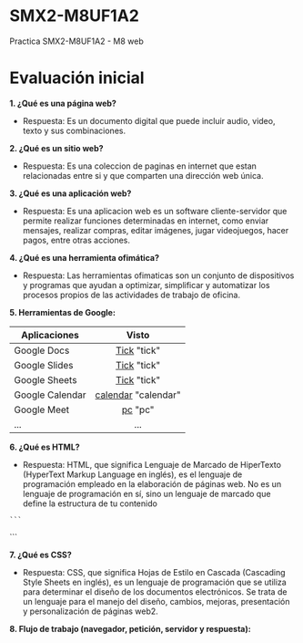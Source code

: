 # SMX2-M8UF1A2
Practica SMX2-M8UF1A2 - M8 web
# Evaluación inicial

**1. ¿Qué es una página web?**

   - Respuesta: Es un documento digital que puede incluir audio, video, texto y sus combinaciones.

**2. ¿Qué es un sitio web?**

   - Respuesta: Es una coleccion de paginas en internet que estan relacionadas entre si y que comparten una dirección web única.

**3. ¿Qué es una aplicación web?**

   - Respuesta: Es una aplicacion web es un software cliente-servidor que permite realizar funciones determinadas en internet, como enviar mensajes, realizar compras, editar imágenes, jugar videojuegos, hacer pagos, entre otras acciones.

**4. ¿Qué es una herramienta ofimática?**

   - Respuesta: Las herramientas ofimaticas son un conjunto de dispositivos y programas que ayudan a optimizar, simplificar y automatizar los procesos propios de las actividades de trabajo de oficina.

**5. Herramientas de Google:**

|Aplicaciones |Visto|
|---------------|:----------:|
|Google Docs|[Tick](https://github.com/alexandra0720/SMX2-M8UF1A2/blob/main/Captura%20de%20pantalla%202023-09-29%20161651.png) "tick"|
|Google Slides|[Tick](https://github.com/alexandra0720/SMX2-M8UF1A2/blob/main/Captura%20de%20pantalla%202023-09-29%20161651.png) "tick"|
|Google Sheets|[Tick](https://github.com/alexandra0720/SMX2-M8UF1A2/blob/main/Captura%20de%20pantalla%202023-09-29%20161651.png) "tick"|
|Google Calendar|[calendar](https://github.com/alexandra0720/SMX2-M8UF1A2/blob/main/calendario.png) "calendar"|
|Google Meet|[pc](https://github.com/alexandra0720/SMX2-M8UF1A2/blob/main/pc.png) "pc"|
|...|...|

**6. ¿Qué es HTML?**

   - Respuesta: HTML, que significa Lenguaje de Marcado de HiperTexto (HyperText Markup Language en inglés), es el lenguaje de programación empleado en la elaboración de páginas web. No es un lenguaje de programación en sí, sino un lenguaje de marcado que define la estructura de tu contenido

    ```
<D0CTYPE html>
<html lang="en">
<head>
    <meta charset="UFT-8">
    <meta http-equiv="X-UA-Compatible" content="IE=edge">
    <meta name="viewport" content="wiidth, initial-scale=1.0">
    <title> Document </title>
</head>
<body>

</body>
</html>
    ```


**7. ¿Qué es CSS?**

   - Respuesta: CSS, que significa Hojas de Estilo en Cascada (Cascading Style Sheets en inglés), es un lenguaje de programación que se utiliza para determinar el diseño de los documentos electrónicos. Se trata de un lenguaje para el manejo del diseño, cambios, mejoras, presentación y personalización de páginas web2.

**8. Flujo de trabajo (navegador, petición, servidor y respuesta):**